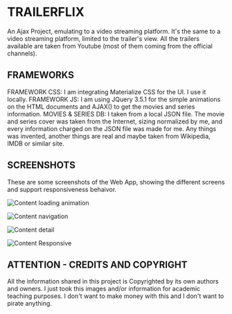 # TRAILERFLIX
An Ajax Project, emulating to a video streaming platform.
It's the same to a video streaming platform, limited to the trailer's view. All the trailers available are taken from Youtube (most of them coming from the official channels).

## FRAMEWORKS
FRAMEWORK CSS: I am integrating Materialize CSS for the UI. I use it locally.
FRAMEWORK JS: I am using JQuery 3.5.1 for the simple animations on the HTML documents and AJAX() to get the movies and series information.
MOVIES & SERIES DB: I taken from a local JSON file. The movie and series cover was taken from the Internet, sizing normalized by me, and every information charged on the JSON file was made for me. Any things was invented, another things are real and maybe taken from Wikipedia, IMDB or similar site.

## SCREENSHOTS
These are some screenshots of the Web App, showing the different screens and support responsiveness behaivor. 

![Content loading animation](https://github.com/mobilepadawan/coderflix/blob/master/AJAX%20-%20Trailerflix/images/screenshots/vertical_loading.jpg)

![Content navigation](https://github.com/mobilepadawan/coderflix/blob/master/AJAX%20-%20Trailerflix/images/screenshots/vertical_navigation.jpg)

![Content detail](https://github.com/mobilepadawan/coderflix/blob/master/AJAX%20-%20Trailerflix/images/screenshots/vertical_detail.png)

![Content Responsive](https://github.com/mobilepadawan/coderflix/blob/master/AJAX%20-%20Trailerflix/images/screenshots/horizontal_navigation.png)

## ATTENTION - CREDITS AND COPYRIGHT
All the information shared in this project is Copyrighted by its own authors and owners. I just took this images and/or information for academic teaching purposes. I don't want to make money with this and I don't want to pirate anything.
